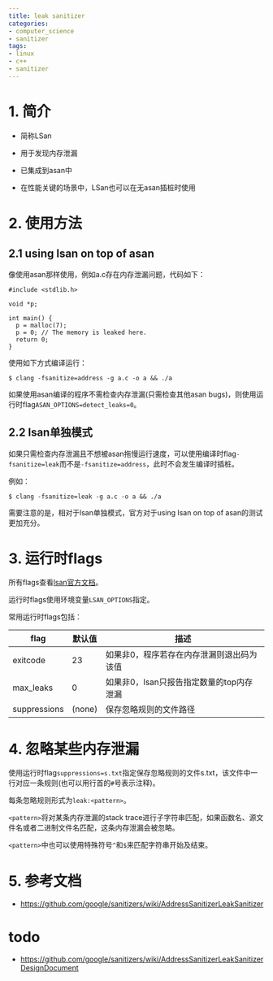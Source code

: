 ```yaml
---
title: leak sanitizer
categories:
- computer_science
- sanitizer
tags:
- linux
- c++
- sanitizer
---
```


# 1. 简介

- 简称LSan

- 用于发现内存泄漏

- 已集成到asan中

- 在性能关键的场景中，LSan也可以在无asan插桩时使用

# 2. 使用方法

## 2.1 using lsan on top of asan

像使用asan那样使用，例如a.c存在内存泄漏问题，代码如下：

```
#include <stdlib.h>

void *p;

int main() {
  p = malloc(7);
  p = 0; // The memory is leaked here.
  return 0;
}
```

使用如下方式编译运行：

```
$ clang -fsanitize=address -g a.c -o a && ./a
```

如果使用asan编译的程序不需检查内存泄漏(只需检查其他asan bugs)，则使用运行时flag`ASAN_OPTIONS=detect_leaks=0`。

## 2.2 lsan单独模式

如果只需检查内存泄漏且不想被asan拖慢运行速度，可以使用编译时flag`-fsanitize=leak`而不是`-fsanitize=address`，此时不会发生编译时插桩。

例如：

```
$ clang -fsanitize=leak -g a.c -o a && ./a
```

需要注意的是，相对于lsan单独模式，官方对于using lsan on top of asan的测试更加充分。

# 3. 运行时flags

所有flags查看[lsan官方文档](https://github.com/google/sanitizers/wiki/AddressSanitizerLeakSanitizer#flags)。

运行时flags使用环境变量`LSAN_OPTIONS`指定。

常用运行时flags包括：

| flag | 默认值 | 描述 |
| ---- | ---- | ---- |
| exitcode | 23 | 如果非0，程序若存在内存泄漏则退出码为该值 |
| max_leaks | 0 | 如果非0，lsan只报告指定数量的top内存泄漏 |
| suppressions | (none) | 保存忽略规则的文件路径 |

# 4. 忽略某些内存泄漏

使用运行时flag`suppressions=s.txt`指定保存忽略规则的文件s.txt，该文件中一行对应一条规则(也可以用行首的`#`号表示注释)。

每条忽略规则形式为`leak:<pattern>`。

`<pattern>`将对某条内存泄漏的stack trace进行子字符串匹配，如果函数名、源文件名或者二进制文件名匹配，这条内存泄漏会被忽略。

`<pattern>`中也可以使用特殊符号`^`和`$`来匹配字符串开始及结束。

# 5. 参考文档

- https://github.com/google/sanitizers/wiki/AddressSanitizerLeakSanitizer

# todo

- https://github.com/google/sanitizers/wiki/AddressSanitizerLeakSanitizerDesignDocument